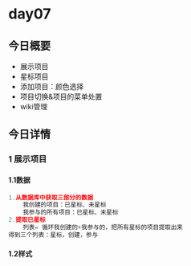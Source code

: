 # day07

## 今日概要

- 展示项目
- 星标项目
- 添加项目：颜色选择
- 项目切换&项目的菜单处置
- wiki管理



## 今日详情

### 1 展示项目

#### 1.1数据

```python
1.从数据库中获取三部分的数据
	我创建的项目：已星标、未星标
	我参与的所有项目：已星标、未星标
2.提取已星标
 	列表= 循环我创建的+我参与的，把所有星标的项目提取出来
得到三个列表：星标，创建，参与	
```

#### 1.2样式